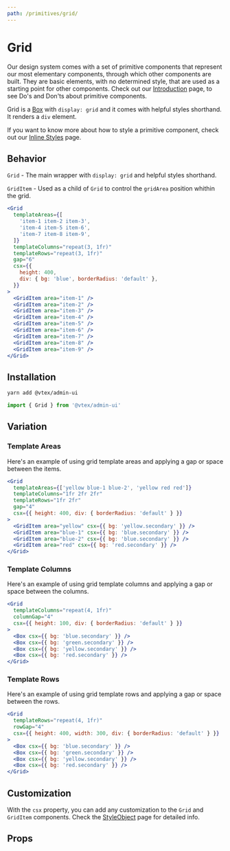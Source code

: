 ```yaml
---
path: /primitives/grid/
---
```


# Grid

Our design system comes with a set of primitive components that represent our most elementary components, through which other components are built. They are basic elements, with no determined style, that are used as a starting point for other components. Check out our [Introduction](/primitives/introduction) page, to see Do's and Don'ts about primitive components.

Grid is a [Box](/primitives/box) with `display: grid` and it comes with helpful styles shorthand. It renders a `div` element.

If you want to know more about how to style a primitive component, check out our [Inline Styles](/theming/inline-styles/) page.

## Behavior

`Grid` - The main wrapper with `display: grid` and helpful styles shorthand.

`GridItem` - Used as a child of `Grid` to control the `gridArea` position whithin the grid.

```jsx
<Grid
  templateAreas={[
    'item-1 item-2 item-3',
    'item-4 item-5 item-6',
    'item-7 item-8 item-9',
  ]}
  templateColumns="repeat(3, 1fr)"
  templateRows="repeat(3, 1fr)"
  gap="6"
  csx={{
    height: 400,
    div: { bg: 'blue', borderRadius: 'default' },
  }}
>
  <GridItem area="item-1" />
  <GridItem area="item-2" />
  <GridItem area="item-3" />
  <GridItem area="item-4" />
  <GridItem area="item-5" />
  <GridItem area="item-6" />
  <GridItem area="item-7" />
  <GridItem area="item-8" />
  <GridItem area="item-9" />
</Grid>
```

## Installation

```sh isStatic
yarn add @vtex/admin-ui
```

```jsx isStatic
import { Grid } from '@vtex/admin-ui'
```

## Variation

### Template Areas

Here's an example of using grid template areas and applying a gap or space between the items.

```jsx
<Grid
  templateAreas={['yellow blue-1 blue-2', 'yellow red red']}
  templateColumns="1fr 2fr 2fr"
  templateRows="1fr 2fr"
  gap="4"
  csx={{ height: 400, div: { borderRadius: 'default' } }}
>
  <GridItem area="yellow" csx={{ bg: 'yellow.secondary' }} />
  <GridItem area="blue-1" csx={{ bg: 'blue.secondary' }} />
  <GridItem area="blue-2" csx={{ bg: 'blue.secondary' }} />
  <GridItem area="red" csx={{ bg: 'red.secondary' }} />
</Grid>
```

### Template Columns

Here's an example of using grid template columns and applying a gap or space between the columns.

```jsx
<Grid
  templateColumns="repeat(4, 1fr)"
  columnGap="4"
  csx={{ height: 100, div: { borderRadius: 'default' } }}
>
  <Box csx={{ bg: 'blue.secondary' }} />
  <Box csx={{ bg: 'green.secondary' }} />
  <Box csx={{ bg: 'yellow.secondary' }} />
  <Box csx={{ bg: 'red.secondary' }} />
</Grid>
```

### Template Rows

Here's an example of using grid template rows and applying a gap or space between the rows.

```jsx
<Grid
  templateRows="repeat(4, 1fr)"
  rowGap="4"
  csx={{ height: 400, width: 300, div: { borderRadius: 'default' } }}
>
  <Box csx={{ bg: 'blue.secondary' }} />
  <Box csx={{ bg: 'green.secondary' }} />
  <Box csx={{ bg: 'yellow.secondary' }} />
  <Box csx={{ bg: 'red.secondary' }} />
</Grid>
```

## Customization

With the `csx` property, you can add any customization to the `Grid` and `GridItem` components. Check the [StyleObject](/theming/style-object) page for detailed info.

## Props

<propdetails heading="Grid" component="Grid"></propdetails>

<propdetails heading="GridItem" component="GridItem"></propdetails>
